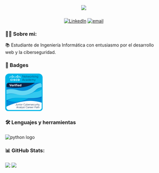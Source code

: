 <div align="center">
<img src="https://i.imgur.com/41wiyjM.png">
</div>

###
<div align="center">
  
  [![LinkedIn](https://img.shields.io/badge/LinkedIn-%230077B5.svg?logo=linkedin&logoColor=white)](https://www.linkedin.com/in/camila-gimenez-it) [![email](https://img.shields.io/badge/Email-D14836?logo=gmail&logoColor=white)](mailto:cgmorel@outlook.com) 
<div>

###
<h3 align="left">👩‍💻  Sobre mi:</h3>

<p align="left">📚 Estudiante de Ingeniería Informática con entusiasmo por el desarrollo web y la ciberseguridad.
  <p align="left"> 
    </p>

</p>

<h3 align="left">🏅 Badges</h3>

<div align="left">

<a href="https://www.credly.com/badges/d619c89f-5bf5-411d-9182-9997d7e3b006/public_url" target="_blank">
  <img src="https://github.com/gmcam/gmcam/blob/main/badge-cybersegjr.png?raw=true" alt="Cisco Badge" width="120" height="120" />
</a>
</div>


###

<h3 align="left">🛠 Lenguajes y herramientas</h3>

###

<div align="left">
  <img src="https://cdn.jsdelivr.net/gh/devicons/devicon/icons/python/python-original.svg" height="40" alt="python logo"  />
</div>

 <h3 align="left">📊 GitHub Stats:</h3>

###
  
<div align="left">
  
![](https://github-readme-stats.vercel.app/api?username=gmcam&theme=calm_pink&hide_border=false&include_all_commits=false&count_private=false)      ![](https://nirzak-streak-stats.vercel.app/?user=gmcam&theme=calm_pink&hide_border=false)
<div>

</p>

###
